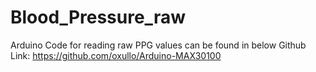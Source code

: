 # Blood_Pressure_raw

Arduino Code for reading raw PPG values can be found in below Github Link:
https://github.com/oxullo/Arduino-MAX30100
